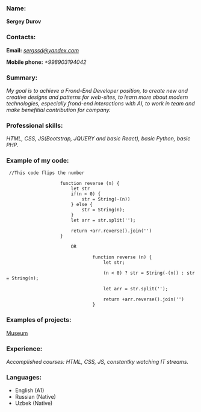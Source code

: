 ### Name:
**Sergey Durov**
### Contacts:
 **Email:** *sergssd@yandex.com*
 
 **Mobile phone:** *+998903194042*
### Summary:
*My goal is to achieve a Frond-End Developer position, to create new and creative designs and patterns for web-sites, to learn more about modern technologies, especially frond-end interactions with AI, to work in team and make benefitial contribution for company.*
### Professional skills:
*HTML, CSS, JS(Bootstrap, JQUERY and basic React), basic Python, basic PHP.*

### Example of my code:
```
 //This code flips the number
                    
                    function reverse (n) {
                        let str
                        if(n < 0) {
                            str = String(-(n))
                        } else { 
                            str = String(n);
                        }
                        let arr = str.split('');
                                
                        return +arr.reverse().join('')
                    }

                        OR

                                function reverse (n) {
                                    let str;

                                    (n < 0) ? str = String(-(n)) : str = String(n);
                                    
                                    let arr = str.split('');
                                    
                                    return +arr.reverse().join('')
                                }
```
### Examples of projects:
[Museum](https://rolling-scopes-school.github.io/thewebtrident-JSFE2021Q3/)
### Experience:
*Accomplished courses: HTML, CSS, JS, constantky watching IT streams.*
### Languages:
  *  English (A1)
  *  Russian (Native)
  *  Uzbek (Native)
